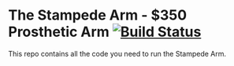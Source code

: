 # The Stampede Arm - $350 Prosthetic Arm [![Build Status](https://travis-ci.com/StampedeProsthetics/stampedearm-firmware.svg?branch=master)](https://travis-ci.com/StampedeProsthetics/stampedearm-firmware)
This repo contains all the code you need to run the Stampede Arm.
